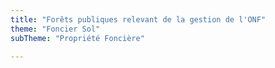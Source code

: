 ```yaml
---
title: "Forêts publiques relevant de la gestion de l'ONF"
theme: "Foncier Sol"
subTheme: "Propriété Foncière"

---
```

